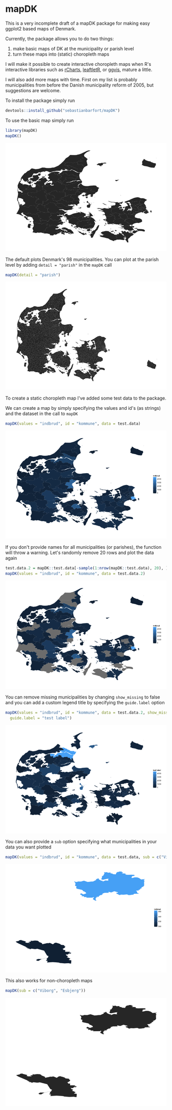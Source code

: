 # mapDK



This is a very incomplete draft of a mapDK package for making easy ggplot2 based maps of Denmark.

Currently, the package allows you to do two things:

1. make basic maps of DK at the municipality or parish level
2. turn these maps into (static) choropleth maps

I will make it possible to create interactive choropleth maps when R's interactive libraries such as [rCharts](https://github.com/ramnathv/rCharts), [leaftletR](https://github.com/rstudio/leaflet), or [ggvis](https://github.com/rstudio/ggvis), mature a little. 

I will also add more maps with time. First on my list is probably municipalities from before the Danish municipality reform of 2005, but suggestions are welcome. 

To install the package simply run


```r
devtools::install_github("sebastianbarfort/mapDK")
```

To use the basic map simply run 


```r
library(mapDK)
mapDK()
```

![plot of chunk unnamed-chunk-2](figure/unnamed-chunk-2-1.png) 

The default plots Denmark's 98 municipalities. You can plot at the parish level by adding `detail = "parish"` in the `mapDK` call


```r
mapDK(detail = "parish")
```

![plot of chunk unnamed-chunk-3](figure/unnamed-chunk-3-1.png) 

To create a static choropleth map I've added some test data to the package. 

We can create a map by simply specifying the values and id's (as strings) and the dataset in the call to `mapDK`


```r
mapDK(values = "indbrud", id = "kommune", data = test.data)
```

![plot of chunk unnamed-chunk-4](figure/unnamed-chunk-4-1.png) 

If you don't provide names for all municipalities (or parishes), the function will throw a warning. Let's randomly remove 20 rows and plot the data again


```r
test.data.2 = mapDK::test.data[-sample(1:nrow(mapDK::test.data), 20), ]
mapDK(values = "indbrud", id = "kommune", data = test.data.2)
```

![plot of chunk unnamed-chunk-5](figure/unnamed-chunk-5-1.png) 

You can remove missing municipalities by changing `show_missing` to false and you can add a custom legend title by specifying the `guide.label` option


```r
mapDK(values = "indbrud", id = "kommune", data = test.data.2, show_missing = FALSE,
  guide.label = "test label")
```

![plot of chunk unnamed-chunk-6](figure/unnamed-chunk-6-1.png) 

You can also provide a `sub` option specifying what municipalities in your data you want plotted


```r
mapDK(values = "indbrud", id = "kommune", data = test.data, sub = c("Viborg", "Esbjerg"))
```

![plot of chunk unnamed-chunk-7](figure/unnamed-chunk-7-1.png) 

This also works for non-choropleth maps


```r
mapDK(sub = c("Viborg", "Esbjerg"))
```

![plot of chunk unnamed-chunk-8](figure/unnamed-chunk-8-1.png) 




